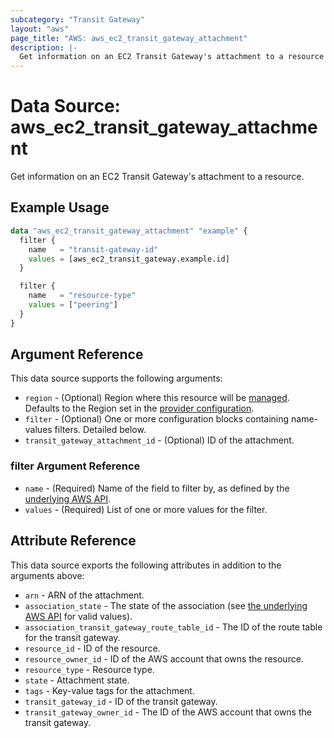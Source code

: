 ```yaml
---
subcategory: "Transit Gateway"
layout: "aws"
page_title: "AWS: aws_ec2_transit_gateway_attachment"
description: |-
  Get information on an EC2 Transit Gateway's attachment to a resource
---
```


# Data Source: aws_ec2_transit_gateway_attachment

Get information on an EC2 Transit Gateway's attachment to a resource.

## Example Usage

```terraform
data "aws_ec2_transit_gateway_attachment" "example" {
  filter {
    name   = "transit-gateway-id"
    values = [aws_ec2_transit_gateway.example.id]
  }

  filter {
    name   = "resource-type"
    values = ["peering"]
  }
}
```

## Argument Reference

This data source supports the following arguments:

* `region` - (Optional) Region where this resource will be [managed](https://docs.aws.amazon.com/general/latest/gr/rande.html#regional-endpoints). Defaults to the Region set in the [provider configuration](https://registry.terraform.io/providers/hashicorp/aws/latest/docs#aws-configuration-reference).
* `filter` - (Optional) One or more configuration blocks containing name-values filters. Detailed below.
* `transit_gateway_attachment_id` - (Optional) ID of the attachment.

### filter Argument Reference

* `name` - (Required) Name of the field to filter by, as defined by the [underlying AWS API](https://docs.aws.amazon.com/AWSEC2/latest/APIReference/API_DescribeTransitGatewayAttachments.html).
* `values` - (Required) List of one or more values for the filter.

## Attribute Reference

This data source exports the following attributes in addition to the arguments above:

* `arn` - ARN of the attachment.
* `association_state` - The state of the association (see [the underlying AWS API](https://docs.aws.amazon.com/AWSEC2/latest/APIReference/API_TransitGatewayAttachmentAssociation.html) for valid values).
* `association_transit_gateway_route_table_id` - The ID of the route table for the transit gateway.
* `resource_id` - ID of the resource.
* `resource_owner_id` - ID of the AWS account that owns the resource.
* `resource_type` - Resource type.
* `state` - Attachment state.
* `tags` - Key-value tags for the attachment.
* `transit_gateway_id` - ID of the transit gateway.
* `transit_gateway_owner_id` - The ID of the AWS account that owns the transit gateway.
